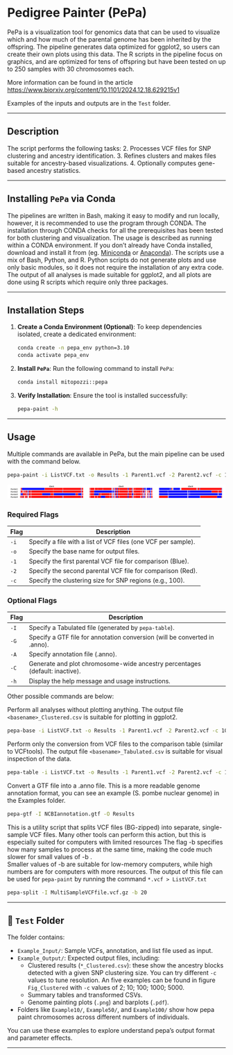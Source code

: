 # **Pedigree Painter (PePa)**

PePa is a visualization tool for genomics data that can be used to visualize which and how much of the parental genome has been inherited by the offspring. 
The pipeline generates data optimized for ggplot2, so users can create their own plots using this data. 
The R scripts in the pipeline focus on graphics, and are optimized for tens of offspring but have been tested on up to 250 samples with 30 chromosomes each. 

More information can be found in the article https://www.biorxiv.org/content/10.1101/2024.12.18.629215v1 

Examples of the inputs and outputs are  in the `Test` folder.

---

## **Description**
The script performs the following tasks:
2. Processes VCF files for SNP clustering and ancestry identification.
3. Refines clusters and makes files suitable for ancestry-based visualizations.
4. Optionally computes gene-based ancestry statistics.

---

## **Installing `PePa` via Conda**

The pipelines are written in Bash, making it easy to modify and run locally, however, it is recommended to use the program through CONDA.
The installation through CONDA checks for all the prerequisites has been tested for both clustering and visualization. The usage is described as running within a CONDA environment.
If you don’t already have Conda installed, download and install it from (eg. [Miniconda](https://docs.conda.io/en/latest/miniconda.html) or [Anaconda](https://www.anaconda.com/)).
The scripts use a mix of Bash, Python, and R. Python scripts do not generate plots and use only basic modules, so it does not require the installation of any extra code. 
The output of all analyses is made suitable for ggplot2, and all plots are done using R scripts which require only three packages.  

---

## **Installation Steps**
1. **Create a Conda Environment (Optional)**:
   To keep dependencies isolated, create a dedicated environment:
   ```bash
   conda create -n pepa_env python=3.10
   conda activate pepa_env
   ```

2. **Install `PePa`**:
   Run the following command to install `PePa`:
   ```bash
   conda install mitopozzi::pepa
   ```

3. **Verify Installation**:
   Ensure the tool is installed successfully:
   ```bash
   pepa-paint -h
   ```
---

## **Usage**

Multiple commands are available in PePa, but the main pipeline can be used with the command below.

```bash
pepa-paint -i ListVCF.txt -o Results -1 Parent1.vcf -2 Parent2.vcf -c 1000 -G NCBIannotation.gtf -C 1
```
![Painted chromosomes in Schizosaccharomyces pombe](https://github.com/Mitopozzi/PePa/raw/main/Test/Example_Output/Pombe_PePa_Paint.png)

### **Required Flags**
| Flag | Description |
|------|-------------|
| `-i` | Specify a file with a list of VCF files (one VCF per sample). |
| `-o` | Specify the base name for output files. |
| `-1` | Specify the first parental VCF file for comparison (Blue). |
| `-2` | Specify the second parental VCF file for comparison (Red). |
| `-c` | Specify the clustering size for SNP regions (e.g., 100). |

### **Optional Flags**
| Flag | Description |
|------|-------------|
| `-I` | Specify a Tabulated file (generated by `pepa-table`). |
| `-G` | Specify a GTF file for annotation conversion (will be converted in .anno). |
| `-A` | Specify annotation file (.anno). |
| `-C` | Generate and plot chromosome-wide ancestry percentages (default: inactive). |
| `-h` | Display the help message and usage instructions. |

Other possible commands are below:

Perform all analyses without plotting anything. The output file `<basename>_Clustered.csv` is suitable for plotting in ggplot2.
```bash
pepa-base -i ListVCF.txt -o Results -1 Parent1.vcf -2 Parent2.vcf -c 1000
```

Perform only the conversion from VCF files to the comparison table (similar to VCFtools). The output file `<basename>_Tabulated.csv` is suitable for visual inspection of the data.
```bash
pepa-table -i ListVCF.txt -o Results -1 Parent1.vcf -2 Parent2.vcf -c 1000
```

Convert a GTF file into a .anno file. This is a more readable genome annotation format, you can see an example (S. pombe nuclear genome) in the Examples folder.
```bash
pepa-gtf -I NCBIannotation.gtf -O Results
```

This is a utility script that splits VCF files (BG-zipped) into separate, single-sample VCF files. Many other tools can perform this action, but this is especially suited for computers with limited resources
The flag -b specifies how many samples to process at the same time, making the code much slower for small values of -b .  
Smaller values of -b are suitable for low-memory computers, while high numbers are for computers with more resources. 
The output of this file can be used for  `pepa-paint` by running the command  `*.vcf > ListVCF.txt`
```bash
pepa-split -I MultiSampleVCFfile.vcf.gz -b 20
```
---

## 📁 `Test` Folder

The folder contains:

- `Example_Input/`: Sample VCFs, annotation, and list file used as input.
- `Example_Output/`: Expected output files, including:
  - Clustered results (`*_Clustered.csv`): these show the ancestry blocks detected with a given SNP clustering size. You can try different `-c` values to tune resolution. An five examples can be found in figure `Fig_Clustered` with `-c` values of 2; 10; 100; 1000; 5000.
  - Summary tables and transformed CSVs.
  - Genome painting plots (`.png`) and barplots (`.pdf`).
- Folders like `Example10/`, `Example50/`, and `Example100/` show how pepa paint chromosomes across different numbers of individuals.

You can use these examples to explore understand pepa’s output format and parameter effects.

---
